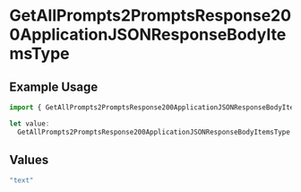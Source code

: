 # GetAllPrompts2PromptsResponse200ApplicationJSONResponseBodyItemsType

## Example Usage

```typescript
import { GetAllPrompts2PromptsResponse200ApplicationJSONResponseBodyItemsType } from "orq-poc-typescript-multi-env-version/models/operations";

let value:
  GetAllPrompts2PromptsResponse200ApplicationJSONResponseBodyItemsType = "text";
```

## Values

```typescript
"text"
```